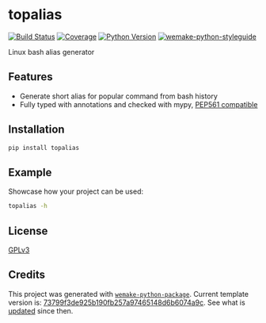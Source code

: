 # topalias

[![Build Status](https://travis-ci.com/CSRedRat/topalias.svg?branch=master)](https://travis-ci.com/CSRedRat/topalias)
[![Coverage](https://coveralls.io/repos/github/CSRedRat/topalias/badge.svg?branch=master)](https://coveralls.io/github/CSRedRat/topalias?branch=master)
[![Python Version](https://img.shields.io/pypi/pyversions/topalias.svg)](https://pypi.org/project/topalias/)
[![wemake-python-styleguide](https://img.shields.io/badge/style-wemake-000000.svg)](https://github.com/wemake-services/wemake-python-styleguide)

Linux bash alias generator


## Features

- Generate short alias for popular command from bash history
- Fully typed with annotations and checked with mypy, [PEP561 compatible](https://www.python.org/dev/peps/pep-0561/)


## Installation

```bash
pip install topalias
```


## Example

Showcase how your project can be used:

```bash
topalias -h
```

## License

[GPLv3](https://github.com/CSRedRat/topalias/blob/master/LICENSE)


## Credits

This project was generated with [`wemake-python-package`](https://github.com/wemake-services/wemake-python-package). Current template version is: [73799f3de925b190fb257a97465148d6b6074a9c](https://github.com/wemake-services/wemake-python-package/tree/73799f3de925b190fb257a97465148d6b6074a9c). See what is [updated](https://github.com/wemake-services/wemake-python-package/compare/73799f3de925b190fb257a97465148d6b6074a9c...master) since then.
